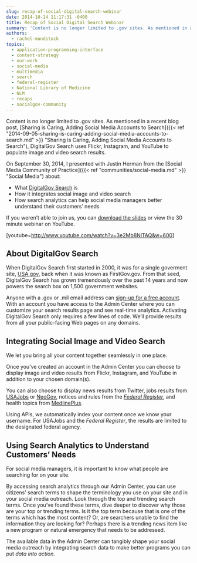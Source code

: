 ```yaml
---
slug: recap-of-social-digital-search-webinar
date: 2014-10-14 11:17:31 -0400
title: Recap of Social Digital Search Webinar
summary: 'Content is no longer limited to .gov sites. As mentioned in a recent blog post, Sharing is Caring, Adding Social Media Accounts to Search, DigitalGov Search uses Flickr, Instagram, and YouTube to populate image and video search results. On September 30, 2014, I presented with Justin Herman from the Social Media Community of Practice about: What'
authors:
  - rachel-mundstock
topics:
  - application-programming-interface
  - content-strategy
  - our-work
  - social-media
  - multimedia
  - search
  - federal-register
  - National Library of Medicine
  - NLM
  - recaps
  - socialgov-community
---
```


Content is no longer limited to .gov sites. As mentioned in a recent blog post, [Sharing is Caring, Adding Social Media Accounts to Search]({{< ref "2014-09-05-sharing-is-caring-adding-social-media-accounts-to-search.md" >}} "Sharing is Caring, Adding Social Media Accounts to Search"), DigitalGov Search uses Flickr, Instagram, and YouTube to populate image and video search results.

On September 30, 2014, I presented with Justin Herman from the [Social Media Community of Practice]({{< ref "communities/social-media.md" >}} "Social Media") about:

  * What [DigitalGov Search](http://search.digitalgov.gov/) is
  * How it integrates social image and video search
  * How search analytics can help social media managers better understand their customers’ needs

If you weren&#8217;t able to join us, you can [download the slides](http://www.slideshare.net/DigitalGov/digital-gov-university-webinar-social-digital-search-september-30-2014 "DigitalGov University webinar: Social Digital Search, 9/30/2014") or view the 30 minute webinar on YouTube.

[youtube=http://www.youtube.com/watch?v=3e2Mb8NlTAQ&w=600]

## 

## About DigitalGov Search

When DigitalGov Search first started in 2000, it was for a single goverment site, [USA.gov,](http://www.usa.gov/) back when it was known as FirstGov.gov. From that seed, DigitalGov Search has grown tremendously over the past 14 years and now powers the search box on 1,500 government websites.

Anyone with a .gov or .mil email address can [sign-up for a free account](http://search.digitalgov.gov/). With an account you have access to the Admin Center where you can customize your search results page and see real-time analytics. Activating DigitalGov Search only requires a few lines of code. We’ll provide results from all your public-facing Web pages on any domains.

## Integrating Social Image and Video Search

We let you bring all your content together seamlessly in one place.

Once you’ve created an account in the Admin Center you can choose to display image and video results from Flickr, Instagram, and YouTube in addition to your chosen domain(s).

You can also choose to display news results from Twitter, jobs results from [USAJobs](https://www.usajobs.gov/) or [NeoGov](https://www.neogov.com/), notices and rules from the [_Federal Register_](https://www.federalregister.gov/), and health topics from [MedlinePlus](http://www.nlm.nih.gov/medlineplus/).

Using APIs, we automatically index your content once we know your username. For USAJobs and the _Federal Register_, the results are limited to the designated federal agency.

## Using Search Analytics to Understand Customers’ Needs

For social media managers, it is important to know what people are searching for on your site.

By accessing search analytics through our Admin Center, you can use citizens’ search terms to shape the terminology you use on your site and in your social media outreach. Look through the top and trending search terms. Once you’ve found these terms, dive deeper to discover why those are your top or trending terms. Is it the top term because that is one of the terms which has the most content? Or, are searchers unable to find the information they are looking for? Perhaps there is a trending news item like a new program or natural emergency that needs to be addressed.

The available data in the Admin Center can tangibly shape your social media outreach by integrating search data to make better programs you can put _data into action_.